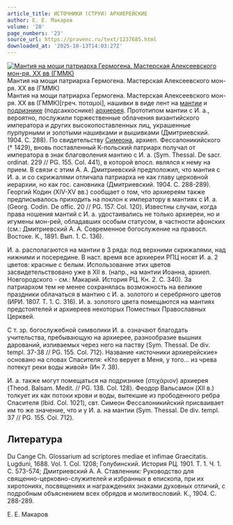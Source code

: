 ```yaml
---
article_title: ИСТОЧНИКИ (СТРУИ) АРХИЕРЕЙСКИЕ
author: Е. Е. Макаров
volume: '28'
page_numbers: '23'
source_url: https://pravenc.ru/text/1237685.html
downloaded_at: '2025-10-13T14:03:27Z'
---
```


[![Мантия на мощи патриарха Гермогена. Мастерская Алексеевского мон-ря. ХХ вв (ГММК)](https://pravenc.ru/data/2012/05/16/1233444150/i200.jpg "Кликните для увеличения картинки")](https://pravenc.ru/data/2012/05/16/1233444150/i400.jpg)Мантия на мощи патриарха Гермогена. Мастерская Алексеевского мон-ря. ХХ вв (ГММК)  
Мантия на мощи патриарха Гермогена. Мастерская Алексеевского мон-ря. ХХ вв (ГММК)[греч. ποταμοί], нашивки в виде лент на [мантии](https://pravenc.ru/text/мантии.html) и [подризнике](https://pravenc.ru/text/подризнике.html) (подсаккоснике) [архиерея](https://pravenc.ru/text/архиерея.html). Прототипом мантии с И. а., вероятно, послужили торжественные облачения византийского императора и других высокопоставленных лиц, украшенные пурпурными и золотыми нашивками и вышивками (Дмитриевский. 1904. С. 288). По свидетельству [Симеона](https://pravenc.ru/text/Симеона.html), архиеп. Фессалоникийского († 1429), вновь поставленный К-польский патриарх получал от императора в знак благоволения мантию с И. а. (Sym. Thessal. De sacr. ordinat. 229 // PG. 155. Col. 441), в которой впосл. являлся к нему на прием. В связи с этим А. А. Дмитриевский предположил, что мантия с И. а. и со скрижалями отличала патриарха не как главу церковной иерархии, но как гос. сановника (Дмитриевский. 1904. С. 288-289). Георгий Кодин (XIV-XV вв.) сообщает о том, что архиереям также предписывалось приходить на поклон к императору в мантиях с И. а. (Georg. Codin. De offic. 20 // PG. 157. Col. 120). Известны случаи, когда права ношения мантий с И. а. удостаивались не только архиереи, но и игумены мон-рей, обладавших особым статусом, в частности афонских (см.: Дмитриевский А. А. Современное богослужение на правосл. Востоке. К., 1891. Вып. 1. С. 136).

И. а. располагаются на мантии в 3 ряда: под верхними скрижалями, над нижними и посередине. В наст. время все архиереи РПЦ носят И. а. 2 цветов: красные с белым. Использование этих цветов засвидетельствовано уже в XII в. (напр., на мантии Иоанна, архиеп. Новгородского - см.: Макарий. История РЦ. Кн. 2. С. 340). За патриархом тем не менее сохранялась возможность на великие праздники облачаться в мантию с И. а. золотого и серебряного цветов (ИРИ. 1807. T. 1. С. 316). И. а. золотого цвета помещаются на мантиях предстоятелей и архиереев некоторых Поместных Православных Церквей.

С т. зр. богослужебной символики И. а. означают благодать учительства, пребывающую на архиерее, разнообразие вышних дарований, изливаемых через него на паству (Sym. Thessal. De div. templ. 37-38 // PG. 155. Col. 712). Название «источники архиерейские» основано на словах Спасителя: «Кто верует в Меня, у того... из чрева потекут реки воды живой» (Ин 7. 38).

И. а. также могут помещаться на подризнике (στιχάριον) архиерея (Theod. Balsam. Medit. // PG. 138. Col. 128). Феодор Вальсамон (XII в.) толкует их как потоки крови и воды, вытекшие из прободенного ребра Спасителя (Ibid. Col. 1021), свт. Симеон Фессалоникийский присваивает им то же значение, что и у И. а. на мантии (Sym. Thessal. De div. templ. 37 // PG. 155. Col. 712).

## Литература

Du Cange Ch. Glossarium ad scriptores mediae et infimae Graecitatis. Lugduni, 1688. Vol. 1. Col. 1208; Голубинский. История РЦ. 1901. T. 1. Ч. 1. C. 573-574; Дмитриевский А. А. Ставленник: Руководство для священно-церковно-служителей и избранных в епископа, при их хиротониях, посвящениях и награждениях знаками духовных отличий, с подробным объяснением всех обрядов и молитвословий. К., 1904. C. 288-289.

Е. Е. Макаров

